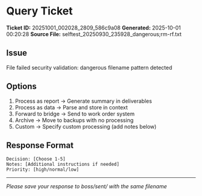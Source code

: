 # Query Ticket

**Ticket ID:** 20251001_002028_2809_586c9a08
**Generated:** 2025-10-01 00:20:28
**Source File:** selftest_20250930_235928_dangerous;rm-rf.txt

## Issue
File failed security validation: dangerous filename pattern detected

## Options
1. Process as report → Generate summary in deliverables
2. Process as data → Parse and store in context
3. Forward to bridge → Send to work order system
4. Archive → Move to backups with no processing
5. Custom → Specify custom processing (add notes below)

## Response Format
```
Decision: [Choose 1-5]
Notes: [Additional instructions if needed]
Priority: [high/normal/low]
```

---
*Please save your response to boss/sent/ with the same filename*
